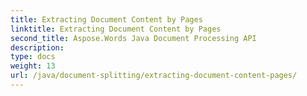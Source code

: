 ```yaml
---
title: Extracting Document Content by Pages
linktitle: Extracting Document Content by Pages
second_title: Aspose.Words Java Document Processing API
description: 
type: docs
weight: 13
url: /java/document-splitting/extracting-document-content-pages/
---
```

